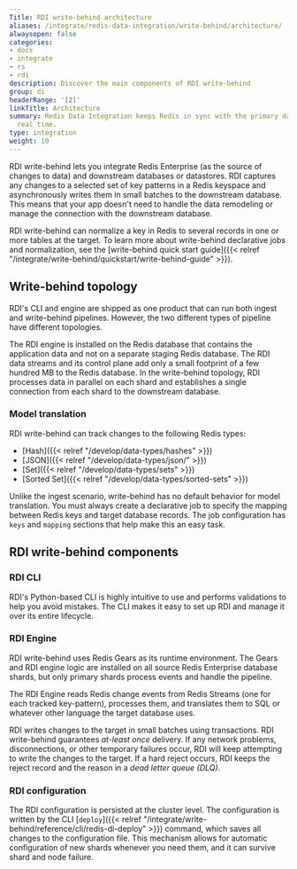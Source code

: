 ```yaml
---
Title: RDI write-behind architecture
aliases: /integrate/redis-data-integration/write-behind/architecture/
alwaysopen: false
categories:
- docs
- integrate
- rs
- rdi
description: Discover the main components of RDI write-behind
group: di
headerRange: '[2]'
linkTitle: Architecture
summary: Redis Data Integration keeps Redis in sync with the primary database in near
  real time.
type: integration
weight: 10
---
```


RDI write-behind lets you integrate Redis Enterprise (as the source of changes to data) and downstream databases or datastores.
RDI captures any changes to a selected set of key patterns in a Redis keyspace and asynchronously writes them in small batches to the downstream database. This means that your app doesn't need to handle the data remodeling or manage the connection with the downstream database.

RDI write-behind can normalize a key in Redis to several records in one or more tables at the target.
To learn more about write-behind declarative jobs and normalization, see the
[write-behind quick start guide]({{< relref "/integrate/write-behind/quickstart/write-behind-guide" >}}).

## Write-behind topology

RDI's CLI and engine are shipped as one product that can run both ingest and write-behind pipelines.
However, the two different types of pipeline have different topologies.

The RDI engine is installed on the Redis database that contains the application data and not on a separate staging Redis database. The RDI data streams and its control plane add only a small footprint of a few hundred MB to the Redis database. In the write-behind topology, RDI processes data in parallel on each shard and establishes a single connection from each shard to the downstream database.

### Model translation

RDI write-behind can track changes to the following Redis types:

- [Hash]({{< relref "/develop/data-types/hashes" >}})
- [JSON]({{< relref "/develop/data-types/json/" >}})
- [Set]({{< relref "/develop/data-types/sets" >}})
- [Sorted Set]({{< relref "/develop/data-types/sorted-sets" >}})

Unlike the ingest scenario, write-behind has no default behavior for model translation. You must always
create a declarative job to specify the mapping between Redis keys and target database records.
The job configuration has `keys` and `mapping` sections that help make this an easy task.

## RDI write-behind components

### RDI CLI

RDI's Python-based CLI is highly intuitive to use and performs validations to help you avoid mistakes.
The CLI makes it easy to set up RDI and manage it over its entire lifecycle.

### RDI Engine

RDI write-behind uses Redis Gears as its runtime environment. The Gears and RDI engine logic are installed
on all source Redis Enterprise database shards, but only primary shards process events and handle the pipeline.

The RDI Engine reads Redis change events from Redis Streams (one for each tracked key-pattern),
processes them, and translates them to SQL or whatever other language the target database uses.

RDI writes changes to the target in small batches using transactions. RDI write-behind guarantees
*at-least once* delivery. If any network problems, disconnections, or other temporary failures occur,
RDI will keep attempting to write the changes to the target. If a hard reject occurs, RDI keeps the reject
record and the reason in a *dead letter queue (DLQ)*.

### RDI configuration

The RDI configuration is persisted at the cluster level. The configuration is written by the CLI
[`deploy`]({{< relref "/integrate/write-behind/reference/cli/redis-di-deploy" >}})
command, which saves all changes to the configuration file. This mechanism allows for automatic configuration of new shards
whenever you need them, and it can survive shard and node failure.
